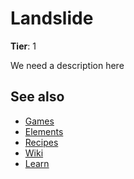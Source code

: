 # Landslide

**Tier**: 1

We need a description here

## See also

* [Games](/wiki/games)
* [Elements](/wiki/elements)
* [Recipes](/wiki/recipes)
* [Wiki](/wiki/index)
* [Learn](/learn/index)